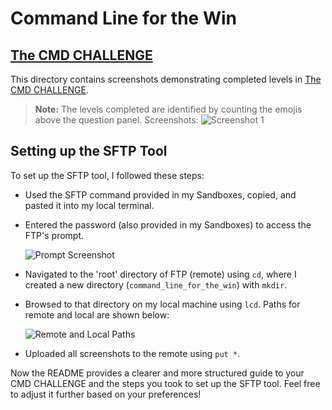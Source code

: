 # Command Line for the Win

## [The CMD CHALLENGE](https://intranet.alxswe.com/rltoken/a83_NOBEtXgFr1Yqej0HYA)

This directory contains screenshots demonstrating completed levels in [The CMD CHALLENGE](https://intranet.alxswe.com/rltoken/a83_NOBEtXgFr1Yqej0HYA).

> **Note:** The levels completed are identified by counting the emojis above the question panel.
> Screenshots: ![Screenshot 1](/home/rangira/Pictures/Screenshots/Screenshot%20from%202023-12-07%2012-08-07.png)

## Setting up the SFTP Tool

To set up the SFTP tool, I followed these steps:

- Used the SFTP command provided in my Sandboxes, copied, and pasted it into my local terminal.
- Entered the password (also provided in my Sandboxes) to access the FTP's prompt.

   ![Prompt Screenshot](/home/rangira/Pictures/Screenshots/Screenshot%20from%202023-12-07%2012-03-20.png)

- Navigated to the 'root' directory of FTP (remote) using `cd`, where I created a new directory (`command_line_for_the_win`) with `mkdir`.
- Browsed to that directory on my local machine using `lcd`. Paths for remote and local are shown below:

   ![Remote and Local Paths](/home/rangira/Pictures/Screenshots/Screenshot%20from%202023-12-07%2011-59-57.png)

- Uploaded all screenshots to the remote using `put *`.

Now the README provides a clearer and more structured guide to your CMD CHALLENGE and the steps you took to set up the SFTP tool. Feel free to adjust it further based on your preferences!

